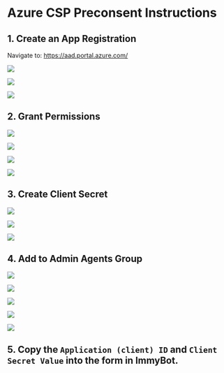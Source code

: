 # Azure CSP Preconsent Instructions

## 1. Create an App Registration

Navigate to: https://aad.portal.azure.com/

![](../.vuepress/images/2020-12-07-15-46-18.png)

![](../.vuepress/images/2020-12-07-15-47-07.png)

![](../.vuepress/images/2020-12-07-15-47-18.png)

## 2. Grant Permissions

![](../.vuepress/images/2020-12-07-15-47-33.png)

![](../.vuepress/images/2020-12-07-15-47-40.png)

![](../.vuepress/images/2020-12-07-15-47-49.png)

![](../.vuepress/images/2020-12-07-15-47-52.png)

## 3. Create Client Secret

![](../.vuepress/images/2021-08-16-13-19-15.png)

![](../.vuepress/images/2021-08-16-13-20-45.png)

![](../.vuepress/images/2021-08-16-13-23-26.png)

## 4. Add to Admin Agents Group

![](../.vuepress/images/2020-12-07-15-48-22.png)

![](../.vuepress/images/2020-12-07-15-48-26.png)

![](../.vuepress/images/2020-12-07-15-48-31.png)

![](../.vuepress/images/2020-12-07-15-48-35.png)

![](../.vuepress/images/2020-12-07-15-48-38.png)


## 5. Copy the `Application (client) ID` and `Client Secret Value` into the form in ImmyBot.

